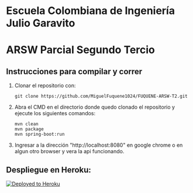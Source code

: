 # Escuela Colombiana de Ingeniería Julio Garavito 
# ARSW Parcial Segundo Tercio


## Instrucciones para compilar y correr

1. Clonar el repositorio con:
    ```
    git clone https://github.com/MiguelFuquene1024/FUQUENE-ARSW-T2.git
    ```

2. Abra el CMD en el directorio donde quedo clonado el repositorio y ejecute los siguientes comandos:
    
    ```
    mvn clean 
    mvn package
    mvn spring-boot:run
    ```

3. Ingresar a la dirección "http://localhost:8080" en google chrome o en algun otro browser y vera la api funcionando.

## Despliegue en Heroku:
[![Deployed to Heroku](https://www.herokucdn.com/deploy/button.png)](https://fuquene-arsw-t2.herokuapp.com/)
